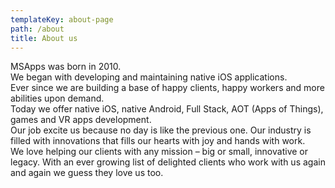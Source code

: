 ```yaml
---
templateKey: about-page
path: /about
title: About us
---
```

MSApps was born in 2010.\
We began with developing and maintaining native iOS applications.\
Ever since we are building a base of happy clients, happy workers and more abilities upon demand.\
Today we offer native iOS, native Android, Full Stack, AOT (Apps of Things), games and VR apps development.\
Our job excite us because no day is like the previous one. Our industry is filled with innovations that fills our hearts with joy and hands with work.\
We love helping our clients with any mission – big or small, innovative or legacy. With an ever growing list of delighted clients who work with us again and again we guess they love us too.